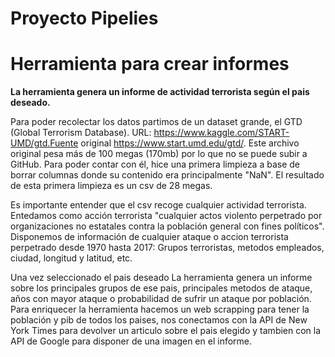 # Proyecto Pipelies 
# Herramienta para crear informes

**La herramienta genera un informe de actividad terrorista según el pais deseado.**

Para poder recolectar los datos partimos de un dataset grande, el GTD (Global Terrorism Database). URL: https://www.kaggle.com/START-UMD/gtd.Fuente original https://www.start.umd.edu/gtd/. Este archivo original pesa más de 100 megas (170mb) por lo que no se puede subir a GitHub. Para poder contar con él, hice una primera limpieza a base de borrar columnas donde su contenido era principalmente "NaN". El resultado de esta primera limpieza es un csv de 28 megas.

Es importante entender que el csv recoge cualquier actividad terrorista. Entedamos como acción terrorista "cualquier actos violento perpetrado por organizaciones no estatales contra la población general con fines políticos". Disponemos de información de cualquier ataque o accion terrorista perpetrado desde 1970 hasta 2017: Grupos terroristas, metodos empleados, ciudad, longitud y latitud, etc. 

Una vez seleccionado el pais deseado La herramienta genera un informe sobre los principales grupos de ese pais, principales metodos de ataque, años con mayor ataque o probabilidad de sufrir un ataque por población. Para enriquecer la herramienta hacemos un web scrapping para tener la población y pib de todos los paises, nos conectamos con la API de New York Times para devolver un articulo sobre el pais elegido y tambien con la API de Google para disponer de una imagen en el informe.
